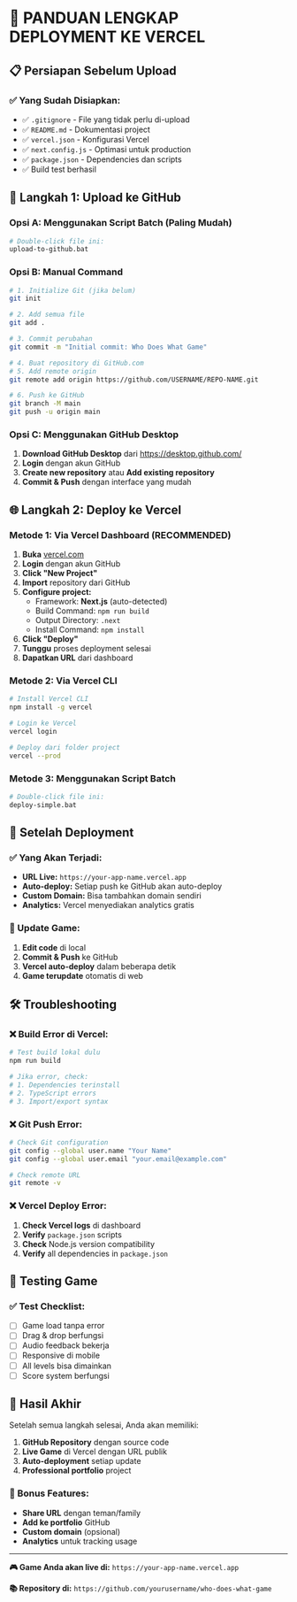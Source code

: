 # 🚀 PANDUAN LENGKAP DEPLOYMENT KE VERCEL

## 📋 Persiapan Sebelum Upload

### ✅ Yang Sudah Disiapkan:
- ✅ `.gitignore` - File yang tidak perlu di-upload
- ✅ `README.md` - Dokumentasi project
- ✅ `vercel.json` - Konfigurasi Vercel
- ✅ `next.config.js` - Optimasi untuk production
- ✅ `package.json` - Dependencies dan scripts
- ✅ Build test berhasil

## 🔧 Langkah 1: Upload ke GitHub

### Opsi A: Menggunakan Script Batch (Paling Mudah)
```bash
# Double-click file ini:
upload-to-github.bat
```

### Opsi B: Manual Command
```bash
# 1. Initialize Git (jika belum)
git init

# 2. Add semua file
git add .

# 3. Commit perubahan
git commit -m "Initial commit: Who Does What Game"

# 4. Buat repository di GitHub.com
# 5. Add remote origin
git remote add origin https://github.com/USERNAME/REPO-NAME.git

# 6. Push ke GitHub
git branch -M main
git push -u origin main
```

### Opsi C: Menggunakan GitHub Desktop
1. **Download GitHub Desktop** dari https://desktop.github.com/
2. **Login** dengan akun GitHub
3. **Create new repository** atau **Add existing repository**
4. **Commit & Push** dengan interface yang mudah

## 🌐 Langkah 2: Deploy ke Vercel

### Metode 1: Via Vercel Dashboard (RECOMMENDED)

1. **Buka** [vercel.com](https://vercel.com)
2. **Login** dengan akun GitHub
3. **Click "New Project"**
4. **Import** repository dari GitHub
5. **Configure project:**
   - Framework: **Next.js** (auto-detected)
   - Build Command: `npm run build`
   - Output Directory: `.next`
   - Install Command: `npm install`
6. **Click "Deploy"**
7. **Tunggu** proses deployment selesai
8. **Dapatkan URL** dari dashboard

### Metode 2: Via Vercel CLI

```bash
# Install Vercel CLI
npm install -g vercel

# Login ke Vercel
vercel login

# Deploy dari folder project
vercel --prod
```

### Metode 3: Menggunakan Script Batch
```bash
# Double-click file ini:
deploy-simple.bat
```

## 🎯 Setelah Deployment

### ✅ Yang Akan Terjadi:
- **URL Live:** `https://your-app-name.vercel.app`
- **Auto-deploy:** Setiap push ke GitHub akan auto-deploy
- **Custom Domain:** Bisa tambahkan domain sendiri
- **Analytics:** Vercel menyediakan analytics gratis

### 🔄 Update Game:
1. **Edit code** di local
2. **Commit & Push** ke GitHub
3. **Vercel auto-deploy** dalam beberapa detik
4. **Game terupdate** otomatis di web

## 🛠️ Troubleshooting

### ❌ Build Error di Vercel:
```bash
# Test build lokal dulu
npm run build

# Jika error, check:
# 1. Dependencies terinstall
# 2. TypeScript errors
# 3. Import/export syntax
```

### ❌ Git Push Error:
```bash
# Check Git configuration
git config --global user.name "Your Name"
git config --global user.email "your.email@example.com"

# Check remote URL
git remote -v
```

### ❌ Vercel Deploy Error:
1. **Check Vercel logs** di dashboard
2. **Verify** `package.json` scripts
3. **Check** Node.js version compatibility
4. **Verify** all dependencies in `package.json`

## 📱 Testing Game

### ✅ Test Checklist:
- [ ] Game load tanpa error
- [ ] Drag & drop berfungsi
- [ ] Audio feedback bekerja
- [ ] Responsive di mobile
- [ ] All levels bisa dimainkan
- [ ] Score system berfungsi

## 🎉 Hasil Akhir

Setelah semua langkah selesai, Anda akan memiliki:

1. **GitHub Repository** dengan source code
2. **Live Game** di Vercel dengan URL publik
3. **Auto-deployment** setiap update
4. **Professional portfolio** project

### 🌟 Bonus Features:
- **Share URL** dengan teman/family
- **Add ke portfolio** GitHub
- **Custom domain** (opsional)
- **Analytics** untuk tracking usage

---

**🎮 Game Anda akan live di:** `https://your-app-name.vercel.app`

**📚 Repository di:** `https://github.com/yourusername/who-does-what-game`
